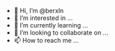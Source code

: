 - 👋 Hi, I’m @berxln
- 👀 I’m interested in ...
- 🌱 I’m currently learning ...
- 💞️ I’m looking to collaborate on ...
- 📫 How to reach me ...

<!---
berxln/berxln is a ✨ special ✨ repository because its `README.md` (this file) appears on your GitHub profile.
You can click the Preview link to take a look at your changes.
--->
